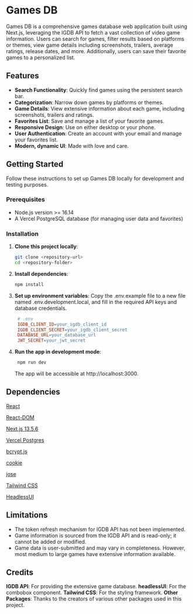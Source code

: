 # Games DB

Games DB is a comprehensive games database web application built using Next.js, leveraging the IGDB API to fetch a vast collection of video game information. Users can search for games, filter results based on platforms or themes, view game details including screenshots, trailers, average ratings, release dates, and more. Additionally, users can save their favorite games to a personalized list.

## Features

- **Search Functionality**: Quickly find games using the persistent search bar.
- **Categorization**: Narrow down games by platforms or themes.
- **Game Details**: View extensive information about each game, including screenshots, trailers and ratings.
- **Favorites List**: Save and manage a list of your favorite games.
- **Responsive Design**: Use on either desktop or your phone.
- **User Authentication**: Create an account with your email and manage your favorites list.
- **Modern, dynamic UI**: Made with love and care.

## Getting Started

Follow these instructions to set up Games DB locally for development and testing purposes.

### Prerequisites

- Node.js version >= 16.14
- A Vercel PostgreSQL database (for managing user data and favorites)

### Installation

1. **Clone this project locally**:
   ```sh
   git clone <repository-url>
   cd <repository-folder>
   ```
2. **Install dependencies**:
   ```sh
   npm install
   ```
3. **Set up environment variables**:
   Copy the .env.example file to a new file named .env.development.local, and fill in the required API keys and database credentials.

   ```makefile
    # .env
    IGDB_CLIENT_ID=your_igdb_client_id
    IGDB_CLIENT_SECRET=your_igdb_client_secret
    DATABASE_URL=your_database_url
    JWT_SECRET=your_jwt_secret
   ```

4. **Run the app in development mode**:
   ```sh
    npm run dev
   ```
   The app will be accessible at http://localhost:3000.

## Dependencies

[React](https://www.npmjs.com/package/react)

[React-DOM](https://www.npmjs.com/package/react-router-dom)

[Next.js 13.5.6](https://nextjs.org/)

[Vercel Postgres](https://vercel.com/docs/storage/vercel-postgres)

[bcrypt.js](https://www.npmjs.com/package/bcryptjs)

[cookie](https://www.npmjs.com/package/cookie)

[jose](https://www.npmjs.com/package/jose)

[Tailwind CSS](https://www.npmjs.com/package/tailwindcss)

[HeadlessUI](https://headlessui.com)

## Limitations

- The token refresh mechanism for IGDB API has not been implemented.
- Game information is sourced from the IGDB API and is read-only; it cannot be added or modified.
- Game data is user-submitted and may vary in completeness. However, most medium to large games have extensive information available.

## Credits

**IGDB API**: For providing the extensive game database.
**headlessUI**: For the combobox component.
**Tailwind CSS**: For the styling framework.
**Other Packages**: Thanks to the creators of various other packages used in this project.
